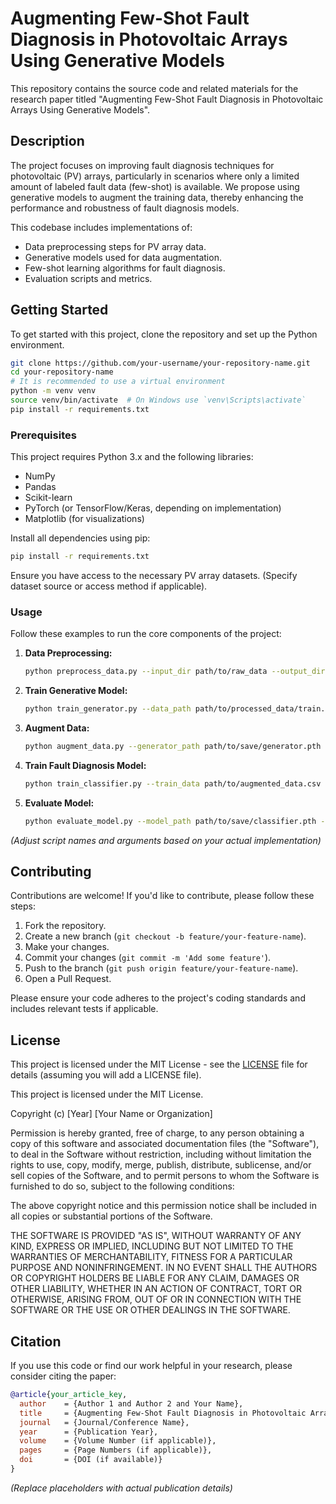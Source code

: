 # Augmenting Few-Shot Fault Diagnosis in Photovoltaic Arrays Using Generative Models

This repository contains the source code and related materials for the research paper titled "Augmenting Few-Shot Fault Diagnosis in Photovoltaic Arrays Using Generative Models".

## Description

The project focuses on improving fault diagnosis techniques for photovoltaic (PV) arrays, particularly in scenarios where only a limited amount of labeled fault data (few-shot) is available. We propose using generative models to augment the training data, thereby enhancing the performance and robustness of fault diagnosis models.

This codebase includes implementations of:
*   Data preprocessing steps for PV array data.
*   Generative models used for data augmentation.
*   Few-shot learning algorithms for fault diagnosis.
*   Evaluation scripts and metrics.

## Getting Started

To get started with this project, clone the repository and set up the Python environment.

```bash
git clone https://github.com/your-username/your-repository-name.git
cd your-repository-name
# It is recommended to use a virtual environment
python -m venv venv
source venv/bin/activate  # On Windows use `venv\Scripts\activate`
pip install -r requirements.txt
```

### Prerequisites

This project requires Python 3.x and the following libraries:
*   NumPy
*   Pandas
*   Scikit-learn
*   PyTorch (or TensorFlow/Keras, depending on implementation)
*   Matplotlib (for visualizations)

Install all dependencies using pip:
```bash
pip install -r requirements.txt
```
Ensure you have access to the necessary PV array datasets. (Specify dataset source or access method if applicable).

### Usage

Follow these examples to run the core components of the project:

1.  **Data Preprocessing:**
    ```bash
    python preprocess_data.py --input_dir path/to/raw_data --output_dir path/to/processed_data
    ```

2.  **Train Generative Model:**
    ```bash
    python train_generator.py --data_path path/to/processed_data/train.csv --model_save_path path/to/save/generator.pth --epochs 100
    ```

3.  **Augment Data:**
    ```bash
    python augment_data.py --generator_path path/to/save/generator.pth --original_data path/to/processed_data/few_shot_train.csv --output_file path/to/augmented_data.csv --num_samples 1000
    ```

4.  **Train Fault Diagnosis Model:**
    ```bash
    python train_classifier.py --train_data path/to/augmented_data.csv --val_data path/to/processed_data/validation.csv --model_save_path path/to/save/classifier.pth
    ```

5.  **Evaluate Model:**
    ```bash
    python evaluate_model.py --model_path path/to/save/classifier.pth --test_data path/to/processed_data/test.csv
    ```
*(Adjust script names and arguments based on your actual implementation)*

## Contributing

Contributions are welcome! If you'd like to contribute, please follow these steps:
1.  Fork the repository.
2.  Create a new branch (`git checkout -b feature/your-feature-name`).
3.  Make your changes.
4.  Commit your changes (`git commit -m 'Add some feature'`).
5.  Push to the branch (`git push origin feature/your-feature-name`).
6.  Open a Pull Request.

Please ensure your code adheres to the project's coding standards and includes relevant tests if applicable.

## License

This project is licensed under the MIT License - see the [LICENSE](LICENSE) file for details (assuming you will add a LICENSE file).
<!-- Or directly state: -->
This project is licensed under the MIT License.

Copyright (c) [Year] [Your Name or Organization]

Permission is hereby granted, free of charge, to any person obtaining a copy
of this software and associated documentation files (the "Software"), to deal
in the Software without restriction, including without limitation the rights
to use, copy, modify, merge, publish, distribute, sublicense, and/or sell
copies of the Software, and to permit persons to whom the Software is
furnished to do so, subject to the following conditions:

The above copyright notice and this permission notice shall be included in all
copies or substantial portions of the Software.

THE SOFTWARE IS PROVIDED "AS IS", WITHOUT WARRANTY OF ANY KIND, EXPRESS OR
IMPLIED, INCLUDING BUT NOT LIMITED TO THE WARRANTIES OF MERCHANTABILITY,
FITNESS FOR A PARTICULAR PURPOSE AND NONINFRINGEMENT. IN NO EVENT SHALL THE
AUTHORS OR COPYRIGHT HOLDERS BE LIABLE FOR ANY CLAIM, DAMAGES OR OTHER
LIABILITY, WHETHER IN AN ACTION OF CONTRACT, TORT OR OTHERWISE, ARISING FROM,
OUT OF OR IN CONNECTION WITH THE SOFTWARE OR THE USE OR OTHER DEALINGS IN THE
SOFTWARE.

## Citation

If you use this code or find our work helpful in your research, please consider citing the paper:

```bibtex
@article{your_article_key,
  author    = {Author 1 and Author 2 and Your Name},
  title     = {Augmenting Few-Shot Fault Diagnosis in Photovoltaic Arrays Using Generative Models},
  journal   = {Journal/Conference Name},
  year      = {Publication Year},
  volume    = {Volume Number (if applicable)},
  pages     = {Page Numbers (if applicable)},
  doi       = {DOI (if available)}
}
```
*(Replace placeholders with actual publication details)*



